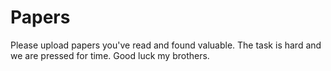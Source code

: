 # Papers
Please upload papers you've read and found valuable. 
The task is hard and we are pressed for time. Good luck my brothers. 
